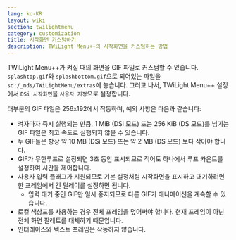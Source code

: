 ```yaml
---
lang: ko-KR
layout: wiki
section: twilightmenu
category: customization
title: 시작화면 커스텀하기
description: TWiLight Menu++의 시작화면을 커스텀하는 방법
---
```


TWiLight Menu++가 켜질 때의 화면을 GIF 파일로 커스텀할 수 있습니다. `splashtop.gif`와 `splashbottom.gif`으로 되어있는 파일을 `sd:/_nds/TWiLightMenu/extras`에 놓습니다. 그러고 나서, TWiLight Menu++ 설정에서 `DSi 시작화면`을 `사용자 지정`으로 설정합니다.

대부분의 GIF 파일은 256x192에서 작동하며, 예외 사항은 다음과 같습니다:
- 켜자마자 즉시 실행되는 만큼, 1 MiB (DSi 모드) 또는 256 KiB (DS 모드)를 넘기는 GIF 파일은 최고 속도로 실행되지 않을 수 있습니다.
- 두 GIF들은 항상 약 10 MB (DSi 모드) 또는 약 2 MB (DS 모드) 보다 작아야 합니다.
- GIF가 무한루프로 설정되면 3초 동안 표시되므로 적어도 하나에서 루프 카운트를 설정하여 시간을 제어합니다.
- 사용자 입력 플래그가 지원되므로 기본 설정처럼 시작화면을 표시하고 대기하려면 한 프레임에서 긴 딜레이를 설정하면 됩니다.
    - 입력 대기 중인 GIF만 일시 중지되므로 다른 GIF가 애니메이션을 계속할 수 있습니다.
- 로컬 색상표를 사용하는 경우 전체 프레임을 덮어써야 합니다. 현재 프레임이 아닌 전체 화면 팔레트를 대체하기 때문입니다.
- 인터레이스와 텍스트 프레임은 작동하지 않습니다.
